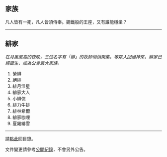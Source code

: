 ## 家族

凡人皆有一死，凡人皆須侍奉。鋼鐵般的王座，又有誰能穩坐？

---

## 緋家

_在月黑風高的夜晚，三位名字有「緋」的牧師悄悄聚集。等眾人回過神來，緋家已經誕生，成為公會最大家族。_

1. 縈緋
1. 絕緋
1. 緋月淮星
1. 緋家大人
1. 小緋俠
1. 緋力牛排
1. 緋林希爾
1. 緋家咖哩
1. 夏霧緋雪

--- 

請[點此](index.html)回目錄。

文件變更請參考[公開紀錄](https://github.com/badbadweather/badbadweather.github.io/commits/master/houses.md)，不會另外公告。
